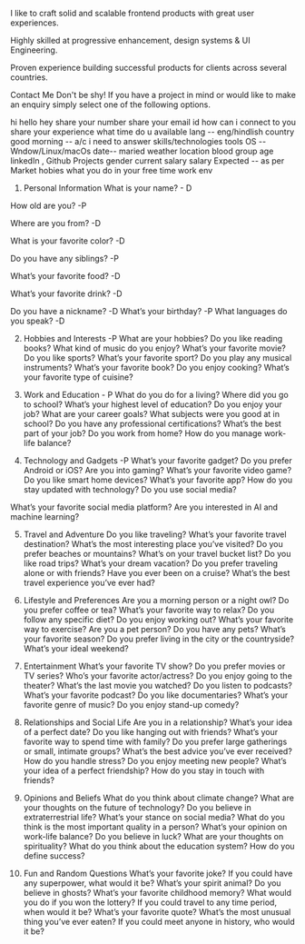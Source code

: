 I like to craft solid and scalable frontend products with great user experiences. 

Highly skilled at progressive enhancement, design systems & UI Engineering.

Proven experience building successful products for clients across several countries.



Contact Me
Don't be shy!
If you have a project in mind or would like to make an enquiry simply select one of the following options.


<!--  -->
hi hello hey 
share your number
share your email id
how can i connect to you 
share your experience
what time do u available
lang -- eng/hindlish
country
good morning -- a/c i need to answer
skills/technologies
tools
OS -- Wndow/Linux/macOs
date-- 
maried
weather
location 
blood group 
age
linkedIn , Github
Projects
gender
current salary 
salary Expected -- as per Market 
hobies
what you do in your free time
work env


<!-- Some Question which Anyone can ask from Bot -->
1. Personal Information
What is your name? - D

How old are you? -P

Where are you from? -D

What is your favorite color? -D

Do you have any siblings? -P

What’s your favorite food? -D

What’s your favorite drink? -D

Do you have a nickname? -D
What’s your birthday? -P
What languages do you speak? -D






2. Hobbies and Interests -P
What are your hobbies?
Do you like reading books?
What kind of music do you enjoy?
What’s your favorite movie?
Do you like sports?
What’s your favorite sport?
Do you play any musical instruments?
What’s your favorite book?
Do you enjoy cooking?
What’s your favorite type of cuisine?

3. Work and Education - P
What do you do for a living?
Where did you go to school?
What’s your highest level of education?
Do you enjoy your job?
What are your career goals?
What subjects were you good at in school?
Do you have any professional certifications?
What’s the best part of your job?
Do you work from home?
How do you manage work-life balance?

4. Technology and Gadgets -P
What’s your favorite gadget?
Do you prefer Android or iOS?
Are you into gaming?
What’s your favorite video game?
Do you like smart home devices?
What’s your favorite app?
How do you stay updated with technology?
Do you use social media?





What’s your favorite social media platform?
Are you interested in AI and machine learning?

5. Travel and Adventure
Do you like traveling?
What’s your favorite travel destination?
What’s the most interesting place you’ve visited?
Do you prefer beaches or mountains?
What’s on your travel bucket list?
Do you like road trips?
What’s your dream vacation?
Do you prefer traveling alone or with friends?
Have you ever been on a cruise?
What’s the best travel experience you’ve ever had?

6. Lifestyle and Preferences
Are you a morning person or a night owl?
Do you prefer coffee or tea?
What’s your favorite way to relax?
Do you follow any specific diet?
Do you enjoy working out?
What’s your favorite way to exercise?
Are you a pet person? Do you have any pets?
What’s your favorite season?
Do you prefer living in the city or the countryside?
What’s your ideal weekend?

7. Entertainment
What’s your favorite TV show?
Do you prefer movies or TV series?
Who’s your favorite actor/actress?
Do you enjoy going to the theater?
What’s the last movie you watched?
Do you listen to podcasts?
What’s your favorite podcast?
Do you like documentaries?
What’s your favorite genre of music?
Do you enjoy stand-up comedy?

8. Relationships and Social Life
Are you in a relationship?
What’s your idea of a perfect date?
Do you like hanging out with friends?
What’s your favorite way to spend time with family?
Do you prefer large gatherings or small, intimate groups?
What’s the best advice you’ve ever received?
How do you handle stress?
Do you enjoy meeting new people?
What’s your idea of a perfect friendship?
How do you stay in touch with friends?

9. Opinions and Beliefs
What do you think about climate change?
What are your thoughts on the future of technology?
Do you believe in extraterrestrial life?
What’s your stance on social media?
What do you think is the most important quality in a person?
What’s your opinion on work-life balance?
Do you believe in luck?
What are your thoughts on spirituality?
What do you think about the education system?
How do you define success?

10. Fun and Random Questions
What’s your favorite joke?
If you could have any superpower, what would it be?
What’s your spirit animal?
Do you believe in ghosts?
What’s your favorite childhood memory?
What would you do if you won the lottery?
If you could travel to any time period, when would it be?
What’s your favorite quote?
What’s the most unusual thing you’ve ever eaten?
If you could meet anyone in history, who would it be?





